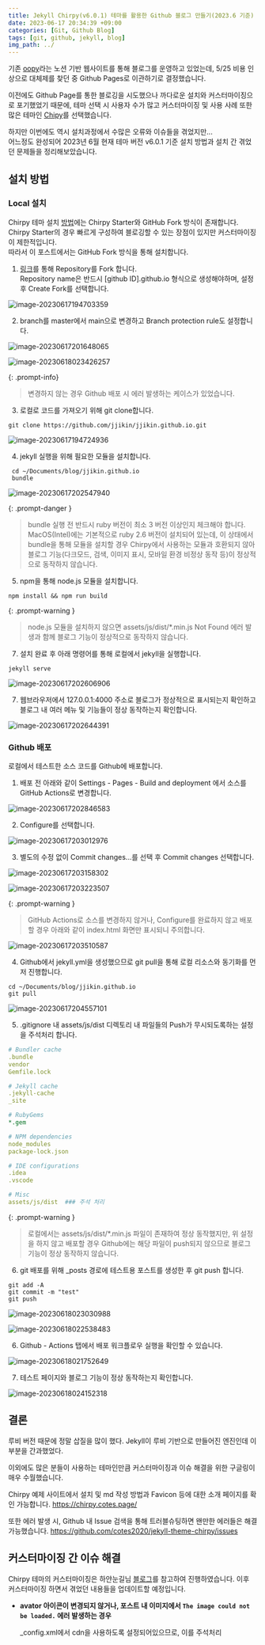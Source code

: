 ```yaml
---
title: Jekyll Chirpy(v6.0.1) 테마를 활용한 Github 블로그 만들기(2023.6 기준)
date: 2023-06-17 20:34:39 +09:00
categories: [Git, Github Blog]
tags: [git, github, jekyll, blog]
img_path: ../
---
```


기존 [oopy](https://www.oopy.io/)라는 노션 기반 웹사이트를 통해 블로그를 운영하고 있었는데, 5/25 비용 인상으로 대체제를 찾던 중 Github Pages로 이관하기로 결정했습니다.

이전에도 Github Page를 통한 블로깅을 시도했으나 까다로운 설치와 커스터마이징으로 포기했었기 때문에, 테마 선택 시 사용자 수가 많고 커스터마이징 및 사용 사례 또한 많은 테마인 [Chipy](https://github.com/cotes2020/jekyll-theme-chirpy)를 선택했습니다.

하지만 이번에도 역시 설치과정에서 수많은 오류와 이슈들을 겪었지만...  
어느정도 완성되어 2023년 6월 현재 테마 버전 v6.0.1 기준 설치 방법과 설치 간 겪었던 문제들을 정리해보았습니다.





## 설치 방법

### Local 설치

Chirpy 테마 설치 [방법](https://chirpy.cotes.page/posts/getting-started/)에는 Chirpy Starter와 GitHub Fork 방식이 존재합니다.
Chirpy Starter의 경우 빠르게 구성하여 블로깅할 수 있는 장점이 있지만 커스터마이징이 제한적입니다.<br>따라서 이 포스트에서는 GitHub Fork 방식을 통해 설치합니다.    

1. [링크](https://github.com/cotes2020/jekyll-theme-chirpy/fork)를 통해 Repository를 Fork 합니다.<br>Repository name은 반드시 [github ID].github.io 형식으로 생성해야하며, 설정 후 Create Fork를 선택합니다.

![image-20230617194703359](../assets/img/posts/image-20230617194703359.png)



2. branch를 master에서 main으로 변경하고 Branch protection rule도 설정합니다.

![image-20230617201648065](../assets/img/posts/image-20230617201648065.png)

![image-20230618023426257](../assets/img/posts/image-20230618023426257.png)

{: .prompt-info}

>  변경하지 않는 경우 Github 배포 시 에러 발생하는 케이스가 있었습니다.



3. 로컬로 코드를 가져오기 위해 git clone합니다.

```shell
git clone https://github.com/jjikin/jjikin.github.io.git
```

![image-20230617194724936](../assets/img/posts/image-20230617194724936.png)



4. jekyll 실행을 위해 필요한 모듈을 설치합니다.

```shell
 cd ~/Documents/blog/jjikin.github.io
 bundle
```

![image-20230617202547940](../assets/img/posts/image-20230617202547940.png)

{: .prompt-danger }

> bundle 실행 전 반드시 ruby 버전이 최소 3 버전 이상인지 체크해야 합니다.  
> MacOS(Intel)에는 기본적으로 ruby 2.6 버전이 설치되어 있는데, 이 상태에서 bundle을 통해 모듈을 설치할 경우 Chirpy에서 사용하는 모듈과 호환되지 않아 블로그 기능(다크모드, 검색, 이미지 표시, 모바일 환경 비정상 동작 등)이 정상적으로 동작하지 않습니다.



5. npm을 통해 node.js 모듈을 설치합니다.

```shell
npm install && npm run build
```

{: .prompt-warning }

> node.js 모듈을 설치하지 않으면 assets/js/dist/*.min.js Not Found 에러 발생과 함께 블로그 기능이 정상적으로 동작하지 않습니다.



7. 설치 완료 후 아래 명령어를 통해 로컬에서 jekyll을 실행합니다.

```shell
jekyll serve
```

![image-20230617202606906](../assets/img/posts/image-20230617202606906.png)



7. 웹브라우저에서 127.0.0.1:4000 주소로 블로그가 정상적으로 표시되는지 확인하고 블로그 내 여러 메뉴 및 기능들이 정상 동작하는지 확인합니다. 

![image-20230617202644391](../assets/img/posts/image-20230617202644391.png)







### Github 배포

로컬에서 테스트한 소스 코드를 Github에 배포합니다.

1. 배포 전 아래와 같이 Settings - Pages - Build and deployment 에서 소스를 GitHub Actions로 변경합니다.

![image-20230617202846583](../assets/img/posts/image-20230617202846583.png)



2. Configure를 선택합니다.

![image-20230617203012976](../assets/img/posts/image-20230617203012976.png)



3. 별도의 수정 없이 Commit changes...를 선택 후 Commit changes 선택합니다.

![image-20230617203158302](../assets/img/posts/image-20230617203158302.png)

![image-20230617203223507](../assets/img/posts/image-20230617203223507.png)

{: .prompt-warning }

> GitHub Actions로 소스를 변경하지 않거나, Configure를 완료하지 않고 배포할 경우 아래와 같이 index.html 화면만 표시되니 주의합니다.
>

![image-20230617203510587](../assets/img/posts/image-20230617203510587.png)

4. Github에서 jekyll.yml을 생성했으므로 git pull을 통해 로컬 리소스와 동기화를 먼저 진행합니다.

```shell
cd ~/Documents/blog/jjikin.github.io
git pull
```

![image-20230617204557101](../assets/img/posts/image-20230617204557101.png)



5. .gitignore 내 assets/js/dist 디렉토리 내 파일들의 Push가 무시되도록하는 설정을 주석처리 합니다.

```yaml
# Bundler cache
.bundle
vendor
Gemfile.lock

# Jekyll cache
.jekyll-cache
_site

# RubyGems
*.gem

# NPM dependencies
node_modules
package-lock.json

# IDE configurations
.idea
.vscode

# Misc
assets/js/dist  ### 주석 처리
```

{: .prompt-warning }

> 로컬에서는 assets/js/dist/*.min.js 파일이 존재하여 정상 동작했지만, 위 설정을 하지 않고 배포할 경우 Github에는 해당 파일이 push되지 않으므로 블로그 기능이 정상 동작하지 않습니다.



6. git 배포를 위해 _posts 경로에 테스트용 포스트를 생성한 후 git push 합니다.

```shell
git add -A
git commit -m "test"
git push
```



![image-20230618023030988](../assets/img/posts/image-20230618023030988.png)

![image-20230618022538483](../assets/img/posts/image-20230618022538483.png)



6. Github - Actions 탭에서 배포 워크플로우 실행을 확인할 수 있습니다.

![image-20230618021752649](../assets/img/posts/image-20230618021752649.png)



7. 테스트 페이지와 블로그 기능이 정상 동작하는지 확인합니다.

![image-20230618024152318](../assets/img/posts/image-20230618024152318.png)





## 결론

루비 버전 때문에 정말 삽질을 많이 했다. Jekyll이 루비 기반으로 만들어진 엔진인데 이 부분을 간과했었다.

이외에도 많은 분들이 사용하는 테마인만큼 커스터마이징과 이슈 해결을 위한 구글링이 매우 수월했습니다.

Chirpy 예제 사이트에서 설치 및 md 작성 방법과 Favicon 등에 대한 소개 페이지를 확인 가능합니다.
https://chirpy.cotes.page/

또한 에러 발생 시, Github 내 Issue 검색을 통해 트러블슈팅하면 왠만한 에러들은 해결 가능했습니다.
https://github.com/cotes2020/jekyll-theme-chirpy/issues





## 커스터마이징 간 이슈 해결

Chirpy 테마의 커스터마이징은 하얀눈길님 [블로그](https://www.irgroup.org/categories/chirpy/)를 참고하여 진행하였습니다. 이후 커스터마이징 하면서 겪었던 내용들을 업데이트할 예정입니다.



- **avator 아이콘이 변경되지 않거나, 포스트 내 이미지에서 `The image could not be loaded.`  에러 발생하는 경우**

  _config.xml에서 cdn을 사용하도록 설정되어있으므로, 이를 주석처리